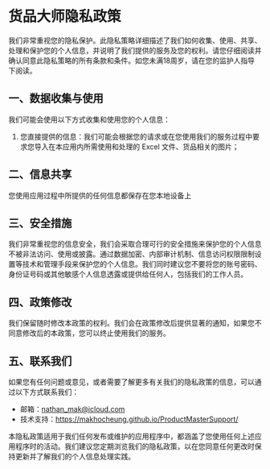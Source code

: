 # 货品大师隐私政策

我们非常重视您的隐私保护。此隐私策略详细描述了我们如何收集、使用、共享、处理和保护您的个人信息，并说明了我们提供的服务及您的权利。请您仔细阅读并确认同意此隐私策略的所有条款和条件。如您未满18周岁，请在您的监护人指导下阅读。

## 一、数据收集与使用

我们可能会使用以下方式收集和使用您的个人信息：
1. 您直接提供的信息：我们可能会根据您的请求或在您使用我们的服务过程中要求您导入在本应用内所需使用和处理的 Excel 文件、货品相关的图片；

## 二、信息共享

您使用应用过程中所提供的任何信息都保存在您本地设备上

## 三、安全措施

我们非常重视您的信息安全，我们会采取合理可行的安全措施来保护您的个人信息不被非法访问、使用或披露。通过数据加密、内部审计机制、信息访问权限限制设置等技术和管理手段来保护您的个人信息。我们同时建议您不要将您的账号密码、身份证号码或其他敏感个人信息透露或提供给任何人，包括我们的工作人员。

## 四、政策修改

我们保留随时修改本政策的权利。我们会在政策修改后提供显著的通知，如果您不同意修改后的本政策，您可以终止使用我们的服务。

## 五、联系我们

如果您有任何问题或意见，或者需要了解更多有关我们的隐私政策的信息，可以通过以下方式联系我们：

- 邮箱：nathan_mak@icloud.com
- 技术支持：https://makhocheung.github.io/ProductMasterSupport/

本隐私政策适用于我们任何发布或维护的应用程序中，都涵盖了您使用任何上述应用程序时的活动。我们建议您定期浏览我们的隐私政策，以在您同意任何更改时保持更新并了解我们的个人信息处理实践。
